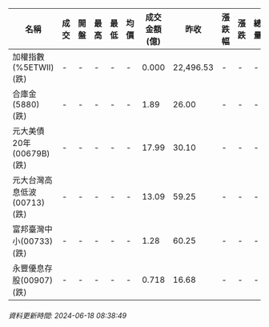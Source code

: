 | 名稱 | 成交 | 開盤 | 最高 | 最低 | 均價 | 成交金額(億) | 昨收 | 漲跌幅 | 漲跌 | 總量 | 昨量 | 振幅 |
| -------- | -------- | -------- | -------- |-------- | -------- | -------- |-------- |-------- |-------- | -------- | -------- |-------- |
|加權指數(%5ETWII) (跌)|-|-|-|-|-|0.000|22,496.53|-|-|-|-|0.00%|
|合庫金(5880) (跌)|-|-|-|-|-|1.89|26.00|-|-|-|-|0.00%|
|元大美債20年(00679B) (跌)|-|-|-|-|-|17.99|30.10|-|-|-|-|0.00%|
|元大台灣高息低波(00713) (跌)|-|-|-|-|-|13.09|59.25|-|-|-|-|0.00%|
|富邦臺灣中小(00733) (跌)|-|-|-|-|-|1.28|60.25|-|-|-|-|0.00%|
|永豐優息存股(00907) (跌)|-|-|-|-|-|0.718|16.68|-|-|-|-|0.00%|
###### 資料更新時間: 2024-06-18 08:38:49